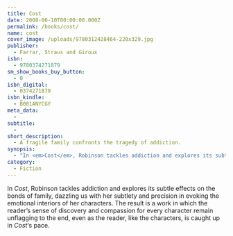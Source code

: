 ```yaml
---
title: Cost
date: 2008-06-10T00:00:00.000Z
permalink: /books/cost/
name: cost
cover_image: /uploads/9780312428464-220x329.jpg
publisher:
  - Farrar, Straus and Giroux
isbn:
  - 9780374271879
sm_show_books_buy_button:
  - 0
isbn_digital:
  - 0374271879
isbn_kindle:
  - B001ANYCGY
meta_data:
  -
subtitle:
  -
short_description:
  - A fragile family confronts the tragedy of addiction.
synopsis:
  - "In <em>Cost</em>, Robinson tackles addiction and explores its subtle effects on the bonds of family, dazzling us with her subtlety and precision in evoking the emotional interiors of her characters. The result is a work in which the reader's sense of discovery and compassion for every character remain unflagging to the end, even as the reader, like the characters, is caught up in <em>Cost</em>'s pace."
category:
  - Fiction
---
```

In *Cost*, Robinson tackles addiction and explores its subtle effects on the bonds of family, dazzling us with her subtlety and precision in evoking the emotional interiors of her characters. The result is a work in which the reader&#8217;s sense of discovery and compassion for every character remain unflagging to the end, even as the reader, like the characters, is caught up in *Cost*&#8216;s pace.
